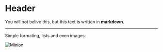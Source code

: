 # Header

You will not belive this, but this text is written in **markdown**.

---

Simple formating, lists and even images:

![Minion](resource:assets/image/sunflower_logo.png)